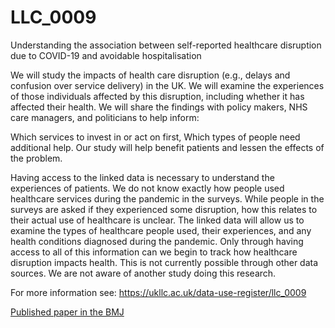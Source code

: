 # LLC_0009
Understanding the association between self-reported healthcare disruption due to COVID-19 and avoidable hospitalisation

We will study the impacts of health care disruption (e.g., delays and confusion over service delivery) in the UK. We will examine the experiences of those individuals affected by this disruption, including whether it has affected their health. We will share the findings with policy makers, NHS care managers, and politicians to help inform:

Which services to invest in or act on first,
Which types of people need additional help.
Our study will help benefit patients and lessen the effects of the problem.

Having access to the linked data is necessary to understand the experiences of patients. We do not know exactly how people used healthcare services during the pandemic in the surveys. While people in the surveys are asked if they experienced some disruption, how this relates to their actual use of healthcare is unclear. The linked data will allow us to examine the types of healthcare people used, their experiences, and any health conditions diagnosed during the pandemic. Only through having access to all of this information can we begin to track how healthcare disruption impacts health. This is not currently possible through other data sources. We are not aware of another study doing this research.

For more information see: https://ukllc.ac.uk/data-use-register/llc_0009

[Published paper in the BMJ](https://doi.org/10.1136/bmj-2023-075133)
